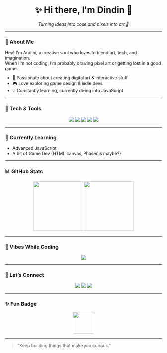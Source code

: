 <h1 align="center">✨ Hi there, I'm Dindin 👋</h1>
<p align="center"><i>Turning ideas into code and pixels into art 🎨</i></p>

---

### 💫 About Me  
Hey! I'm Andini, a creative soul who loves to blend art, tech, and imagination.  
When I’m not coding, I’m probably drawing pixel art or getting lost in a good game.  

- 🚀 Passionate about creating digital art & interactive stuff
- 🎮 Love exploring game design & indie devs
- 💡 Constantly learning, currently diving into JavaScript

---

### 🧠 Tech & Tools  
<p align="center">
  <img src="https://img.shields.io/badge/Java-blue?style=for-the-badge&logo=java&logoColor=white"/>
  <img src="https://img.shields.io/badge/JavaScript-yellow?style=for-the-badge&logo=javascript&logoColor=black"/>
  <img src="https://img.shields.io/badge/HTML5-orange?style=for-the-badge&logo=html5&logoColor=white"/>
  <img src="https://img.shields.io/badge/CSS3-blue?style=for-the-badge&logo=css3&logoColor=white"/>
  <img src="https://img.shields.io/badge/Pixel_Art-ff69b4?style=for-the-badge&logo=adobephotoshop&logoColor=white"/>
</p>

---

### 🌱 Currently Learning  
- Advanced JavaScript
- A bit of Game Dev (HTML canvas, Phaser.js maybe?)

---

### 📊 GitHub Stats  
<p align="center">
  <img src="https://github-readme-stats.vercel.app/api?username=threeguana&show_icons=true&theme=tokyonight" height="160"/>
  <img src="https://github-readme-stats.vercel.app/api/top-langs/?username=threeguana&layout=compact&theme=tokyonight" height="160"/>
</p>

---

### 🎵 Vibes While Coding  
<p align="center">
  <img src="https://spotify-github-profile.vercel.app/api/view?uid=31jmdgcun334mpckkxt7ahgdpeia&cover_image=true&theme=novatorem&bar_color=53b14f&bar_color_cover=true" />
</p>

---

### 💬 Let’s Connect  
<p align="center">
  <a href="https://linkedin.com/in/andinitribuana" target="_blank"><img src="https://img.shields.io/badge/LinkedIn-0077B5?style=for-the-badge&logo=linkedin&logoColor=white"></a>
  <a href="mailto:andini.tribuanaa@gmail.com"><img src="https://img.shields.io/badge/Email-d14836?style=for-the-badge&logo=gmail&logoColor=white"></a>
  <a href="https://instagram.com/threeguana"><img src="https://img.shields.io/badge/Instagram-E4405F?style=for-the-badge&logo=instagram&logoColor=white"></a>
</p>

---

### ✨ Fun Badge  
<p align="center">
  <img src="https://hrcdn.net/fcore/assets/badges/java-9d05b1f559.svg" width="70" height="70">
</p>

---

> “Keep building things that make you curious.”
